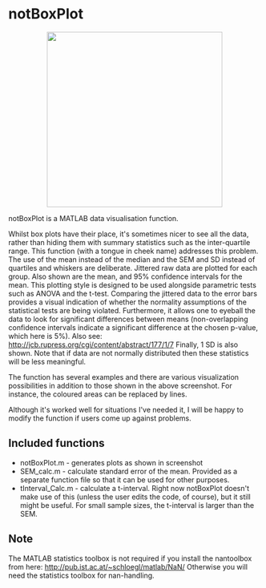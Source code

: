 # notBoxPlot
<p align="center">
<img src="http://www.mathworks.com/matlabcentral/mlc-downloads/downloads/submissions/26508/versions/17/screenshot.jpg"  height=350px/>
</p>


notBoxPlot is a MATLAB data visualisation function. 

Whilst box plots have their place, it's sometimes nicer to see all the data, rather than hiding them with summary statistics such as the inter-quartile range. This function (with a tongue in cheek name) addresses this problem. The use of the mean instead of the median and the SEM and SD instead of quartiles and whiskers are deliberate.
Jittered raw data are plotted for each group. Also shown are the mean, and 95% confidence intervals for the mean. This plotting style is designed to be used alongside parametric tests such as ANOVA and the t-test. Comparing the jittered data to the error bars provides a visual indication of whether the normality assumptions of the statistical tests are being violated. Furthermore, it allows one to eyeball the data to look for significant differences between means (non-overlapping confidence intervals indicate a significant difference at the chosen p-value, which here is 5%). Also see: http://jcb.rupress.org/cgi/content/abstract/177/1/7 Finally, 1 SD is also shown. Note that if data are not normally distributed then these statistics will be less meaningful.

The function has several examples and there are various visualization possibilities in addition to those shown in the above screenshot. For instance, the coloured areas can be replaced by lines.

Although it's worked well for situations I've needed it, I will be happy to modify the function if users come up against problems.

## Included functions
- notBoxPlot.m - generates plots as shown in screenshot
- SEM_calc.m - calculate standard error of the mean. Provided as a separate function file so that it can be used for other purposes.
- tInterval_Calc.m - calculate a t-interval. Right now notBoxPlot doesn't make use of this (unless the user edits the code, of course), but it still might be useful. For small sample sizes, the t-interval is larger than the SEM.

## Note
The MATLAB statistics toolbox is not required if you install the nantoolbox from here: http://pub.ist.ac.at/~schloegl/matlab/NaN/ Otherwise you will need the statistics toolbox for nan-handling.
